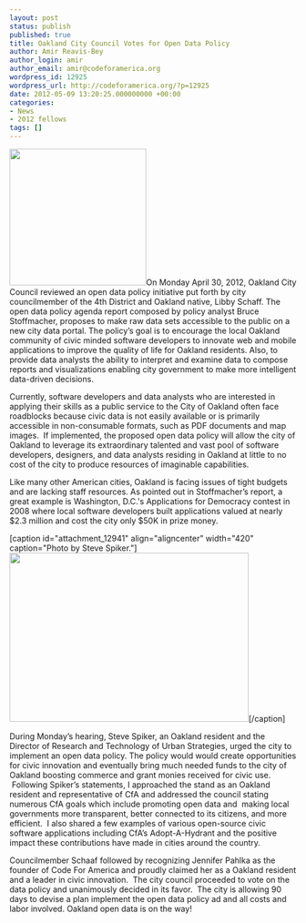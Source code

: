 ```yaml
---
layout: post
status: publish
published: true
title: Oakland City Council Votes for Open Data Policy
author: Amir Reavis-Bey
author_login: amir
author_email: amir@codeforamerica.org
wordpress_id: 12925
wordpress_url: http://codeforamerica.org/?p=12925
date: 2012-05-09 13:20:25.000000000 +00:00
categories:
- News
- 2012 fellows
tags: []
---
```

<a href="http://codeforamerica.org/wp-content/uploads/2012/05/city_of_oakland_seal.jpg"><img class="size-medium wp-image-12939 alignright" title="city_of_oakland_seal" src="http://codeforamerica.org/wp-content/uploads/2012/05/city_of_oakland_seal-300x255.jpg" alt="" height="240" /></a>On Monday April 30, 2012, Oakland City Council reviewed an open data policy initiative put forth by city councilmember of the 4th District and Oakland native, Libby Schaff. The open data policy agenda report composed by policy analyst Bruce Stoffmacher, proposes to make raw data sets accessible to the public on a new city data portal. The policy’s goal is to encourage the local Oakland community of civic minded software developers to innovate web and mobile applications to improve the quality of life for Oakland residents. Also, to provide data analysts the ability to interpret and examine data to compose reports and visualizations enabling city government to make more intelligent data-driven decisions.

Currently, software developers and data analysts who are interested in applying their skills as a public service to the City of Oakland often face roadblocks because civic data is not easily available or is primarily accessible in non-consumable formats, such as PDF documents and map images.  If implemented, the proposed open data policy will allow the city of Oakland to leverage its extraordinary talented and vast pool of software developers, designers, and data analysts residing in Oakland at little to no cost of the city to produce resources of imaginable capabilities.

Like many other American cities, Oakland is facing issues of tight budgets and are lacking staff resources. As pointed out in Stoffmacher’s report, a great example is Washington, D.C.'s Applications for Democracy contest in 2008 where local software developers built applications valued at nearly $2.3 million and cost the city only $50K in prize money.

[caption id="attachment_12941" align="aligncenter" width="420" caption="Photo by Steve Spiker."]<a href="http://codeforamerica.org/wp-content/uploads/2012/05/Screen-shot-2012-05-09-at-11.49.11-AM.png"><img title="Screen shot 2012-05-09 at 11.49.11 AM" src="http://codeforamerica.org/wp-content/uploads/2012/05/Screen-shot-2012-05-09-at-11.49.11-AM-300x212.png" alt="" width="420" height="297" /></a>[/caption]

During Monday’s hearing, Steve Spiker, an Oakland resident and the Director of Research and Technology of Urban Strategies, urged the city to implement an open data policy. The policy would would create opportunities for civic innovation and eventually bring much needed funds to the city of Oakland boosting commerce and grant monies received for civic use.  Following Spiker’s statements, I approached the stand as an Oakland resident and representative of CfA and addressed the council stating numerous CfA goals which include promoting open data and  making local governments more transparent, better connected to its citizens, and more efficient.  I also shared a few examples of various open-source civic software applications including CfA’s Adopt-A-Hydrant and the positive impact these contributions have made in cities around the country.

Councilmember Schaaf followed by recognizing Jennifer Pahlka as the founder of Code For America and proudly claimed her as a Oakland resident and a leader in civic innovation.  The city council proceeded to vote on the data policy and unanimously decided in its favor.  The city is allowing 90 days to devise a plan implement the open data policy ad and all costs and labor involved. Oakland open data is on the way!
